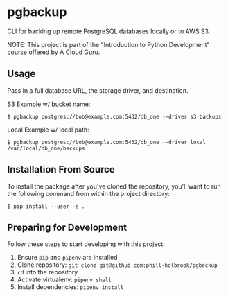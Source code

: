 pgbackup
========
CLI for backing up remote PostgreSQL databases locally or to AWS S3.

NOTE: This project is part of the "Introduction to Python Development" course offered by A Cloud Guru.

## Usage
Pass in a full database URL, the storage driver, and destination.

S3 Example w/ bucket name:
```
$ pgbackup postgres://bob@example.com:5432/db_one --driver s3 backups
```
Local Example w/ local path:
```
$ pgbackup postgres://bob@example.com:5432/db_one --driver local /var/local/db_one/backups
```
## Installation From Source
To install the package after you've cloned the repository, you'll want to run the following command from within the project directory:
```
$ pip install --user -e .
```
## Preparing for Development
Follow these steps to start developing with this project:
1. Ensure `pip` and `pipenv` are installed
2. Clone repository: `git clone git@github.com:phill-holbrook/pgbackup`
3. `cd` into the repository
4. Activate virtualenv: `pipenv shell`
5. Install dependencies: `pipenv install`
